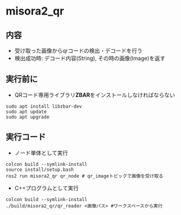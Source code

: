 # misora2_qr
## 内容
 - 受け取った画像からqrコードの検出・デコードを行う
 - 検出成功時: デコード内容(String), その時の画像(Image)を返す
## 実行前に
 - QRコード専用ライブラリ**ZBAR**をインストールしなければならない
~~~bash!
sudo apt install libzbar-dev
sudo apt update
sudo apt upgrade
~~~
## 実行コード
 - ノード単体として実行
~~~bash!
colcon build --symlink-install
source install/setup.bash
ros2 run misora2_qr qr_node # qr_imageトピックで画像を受け取る
~~~
 - C++プログラムとして実行
~~~bash!
colcon build --symlink-install
./build/misora2_qr/qr_reader <画像パス> #ワークスペースから実行
~~~
